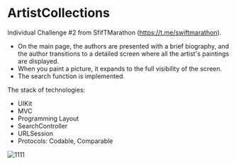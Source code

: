 # ArtistCollections
Individual Challenge #2 from SfifTMarathon (https://t.me/swiftmarathon).

- On the main page, the authors are presented with a brief biography, and the author transitions to a detailed screen where all the artist's paintings are displayed.
- When you paint a picture, it expands to the full visibility of the screen.
- The search function is implemented.

The stack of technologies:
- UIKit
- MVC
- Programming Layout
- SearchController
- URLSession
- Protocols: Codable, Comparable


![1111](https://github.com/KellerDmitriy/ArtistCollections/assets/117233833/6e537bb2-fc7a-4bce-87f5-31327d6759a6)
